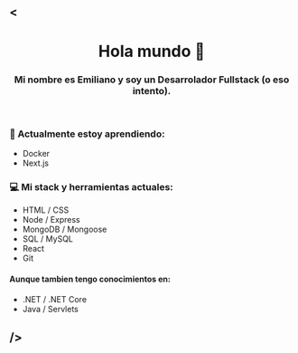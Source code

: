## <

<h1 align='center'>Hola mundo 👋</h1>

<h3 align='center'> Mi nombre es Emiliano y soy un Desarrolador Fullstack (o eso intento). </h3>

<br/>

### 🌱 Actualmente estoy aprendiendo:

- Docker
- Next.js

### 💻 Mi stack y herramientas actuales:

- HTML / CSS
- Node / Express
- MongoDB / Mongoose
- SQL / MySQL
- React
- Git

#### Aunque tambien tengo conocimientos en:

- .NET / .NET Core
- Java / Servlets

## />
